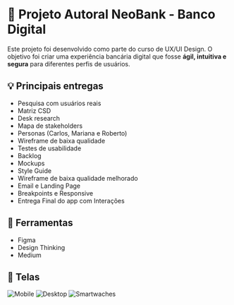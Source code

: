 # 🏦 Projeto Autoral NeoBank - Banco Digital

Este projeto foi desenvolvido como parte do curso de UX/UI Design. O objetivo foi criar uma experiência bancária digital que fosse **ágil, intuitiva e segura** para diferentes perfis de usuários.

## 💡 Principais entregas
- Pesquisa com usuários reais
- Matriz CSD
- Desk research
- Mapa de stakeholders
- Personas (Carlos, Mariana e Roberto)
- Wireframe de baixa qualidade
- Testes de usabilidade
- Backlog
- Mockups
- Style Guide
- Wireframe de baixa qualidade melhorado
- Email e Landing Page
- Breakpoints e Responsive
- Entrega Final do app com Interações

## 🧩 Ferramentas
- Figma
- Design Thinking
- Medium

## 📸 Telas
![Mobile](imagens/homepage1.png)
![Desktop](imagens/homepage2.png)
![Smartwaches](imagens/homepage3.png)
